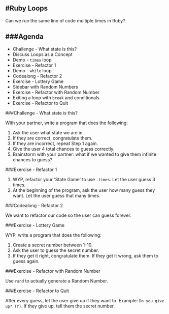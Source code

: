 #Ruby Loops
---

Can we run the same line of code multiple times in Ruby?

###Agenda
---

* Challenge - What state is this?
* Discuss Loops as a Concept
* Demo - `times` loop
* Exercise - Refactor 1
* Demo - `while` loop
* Codealong - Refactor 2
* Exercise - Lottery Game
* Sidebar with Random Numbers
* Exercise - Refactor with Random Number
* Exiting a loop with `break` and conditionals
* Exercise - Refactor to Quit

###Challenge - What state is this?

With your partner, write a program that does the following:

1. Ask the user what state we are in.
2. If they are correct, congratulate them.
3. If they are incorrect, repeat Step 1 again.
4. Give the user 4 total chances to guess correctly.
5. Brainstorm with your partner: what if we wanted to give them infinite chances to guess?

###Exercise - Refactor 1

1. WYP, refactor your 'State Game' to use `.times`. Let the user guess 3 times.
2. At the beginning of the program, ask the user how many guess they want. Let the user guess that many times.

###Codealong - Refactor 2

We want to refactor our code so the user can guess forever.

###Exercise - Lottery Game

WYP, write a program that does the following:

1. Create a secret number between 1-10.
2. Ask the user to guess the secret number.
3. If they get it right, congratulate them. If they get it wrong, ask them to guess again.

###Exercise - Refactor with Random Number

Use `rand` to actually generate a Random Number.

###Exercise - Refactor to Quit

After every guess, let the user give up if they want to. Example: `Do you give up? (Y)`. If they give up, tell them the secret number.
